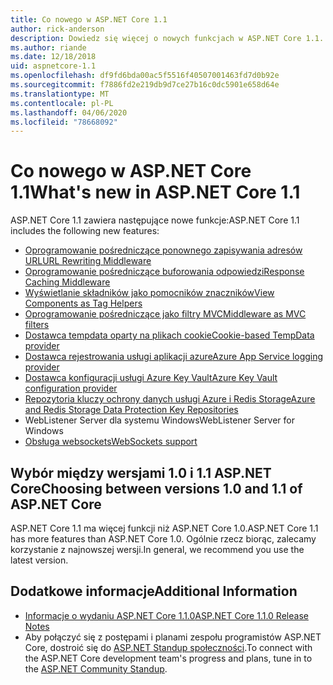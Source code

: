 ```yaml
---
title: Co nowego w ASP.NET Core 1.1
author: rick-anderson
description: Dowiedz się więcej o nowych funkcjach w ASP.NET Core 1.1.
ms.author: riande
ms.date: 12/18/2018
uid: aspnetcore-1.1
ms.openlocfilehash: df9fd6bda00ac5f5516f40507001463fd7d0b92e
ms.sourcegitcommit: f7886fd2e219db9d7ce27b16c0dc5901e658d64e
ms.translationtype: MT
ms.contentlocale: pl-PL
ms.lasthandoff: 04/06/2020
ms.locfileid: "78668092"
---
```

# <a name="whats-new-in-aspnet-core-11"></a><span data-ttu-id="15d95-103">Co nowego w ASP.NET Core 1.1</span><span class="sxs-lookup"><span data-stu-id="15d95-103">What's new in ASP.NET Core 1.1</span></span>

<span data-ttu-id="15d95-104">ASP.NET Core 1.1 zawiera następujące nowe funkcje:</span><span class="sxs-lookup"><span data-stu-id="15d95-104">ASP.NET Core 1.1 includes the following new features:</span></span>

- [<span data-ttu-id="15d95-105">Oprogramowanie pośredniczące ponownego zapisywania adresów URL</span><span class="sxs-lookup"><span data-stu-id="15d95-105">URL Rewriting Middleware</span></span>](xref:fundamentals/url-rewriting)
- [<span data-ttu-id="15d95-106">Oprogramowanie pośredniczące buforowania odpowiedzi</span><span class="sxs-lookup"><span data-stu-id="15d95-106">Response Caching Middleware</span></span>](xref:performance/caching/middleware)
- [<span data-ttu-id="15d95-107">Wyświetlanie składników jako pomocników znaczników</span><span class="sxs-lookup"><span data-stu-id="15d95-107">View Components as Tag Helpers</span></span>](xref:mvc/views/view-components#invoking-a-view-component-as-a-tag-helper)
- [<span data-ttu-id="15d95-108">Oprogramowanie pośredniczące jako filtry MVC</span><span class="sxs-lookup"><span data-stu-id="15d95-108">Middleware as MVC filters</span></span>](xref:mvc/controllers/filters#using-middleware-in-the-filter-pipeline)
- [<span data-ttu-id="15d95-109">Dostawca tempdata oparty na plikach cookie</span><span class="sxs-lookup"><span data-stu-id="15d95-109">Cookie-based TempData provider</span></span>](xref:fundamentals/app-state#tempdata)
- [<span data-ttu-id="15d95-110">Dostawca rejestrowania usługi aplikacji azure</span><span class="sxs-lookup"><span data-stu-id="15d95-110">Azure App Service logging provider</span></span>](xref:fundamentals/logging/index#azure-app-service-provider)
- [<span data-ttu-id="15d95-111">Dostawca konfiguracji usługi Azure Key Vault</span><span class="sxs-lookup"><span data-stu-id="15d95-111">Azure Key Vault configuration provider</span></span>](xref:security/key-vault-configuration)
- [<span data-ttu-id="15d95-112">Repozytoria kluczy ochrony danych usługi Azure i Redis Storage</span><span class="sxs-lookup"><span data-stu-id="15d95-112">Azure and Redis Storage Data Protection Key Repositories</span></span>](xref:security/data-protection/implementation/key-storage-providers)
- <span data-ttu-id="15d95-113">WebListener Server dla systemu Windows</span><span class="sxs-lookup"><span data-stu-id="15d95-113">WebListener Server for Windows</span></span>
- [<span data-ttu-id="15d95-114">Obsługa websockets</span><span class="sxs-lookup"><span data-stu-id="15d95-114">WebSockets support</span></span>](xref:fundamentals/websockets)

## <a name="choosing-between-versions-10-and-11-of-aspnet-core"></a><span data-ttu-id="15d95-115">Wybór między wersjami 1.0 i 1.1 ASP.NET Core</span><span class="sxs-lookup"><span data-stu-id="15d95-115">Choosing between versions 1.0 and 1.1 of ASP.NET Core</span></span>

<span data-ttu-id="15d95-116">ASP.NET Core 1.1 ma więcej funkcji niż ASP.NET Core 1.0.</span><span class="sxs-lookup"><span data-stu-id="15d95-116">ASP.NET Core 1.1 has more features than ASP.NET Core 1.0.</span></span> <span data-ttu-id="15d95-117">Ogólnie rzecz biorąc, zalecamy korzystanie z najnowszej wersji.</span><span class="sxs-lookup"><span data-stu-id="15d95-117">In general, we recommend you use the latest version.</span></span>

## <a name="additional-information"></a><span data-ttu-id="15d95-118">Dodatkowe informacje</span><span class="sxs-lookup"><span data-stu-id="15d95-118">Additional Information</span></span>

- [<span data-ttu-id="15d95-119">Informacje o wydaniu ASP.NET Core 1.1.0</span><span class="sxs-lookup"><span data-stu-id="15d95-119">ASP.NET Core 1.1.0 Release Notes</span></span>](https://github.com/dotnet/aspnetcore/releases/tag/1.1.0)
- <span data-ttu-id="15d95-120">Aby połączyć się z postępami i planami zespołu programistów ASP.NET Core, dostroić się do [ASP.NET Standup społeczności](https://live.asp.net/).</span><span class="sxs-lookup"><span data-stu-id="15d95-120">To connect with the ASP.NET Core development team's progress and plans, tune in to the [ASP.NET Community Standup](https://live.asp.net/).</span></span>
